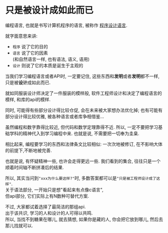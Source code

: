 # 只是被设计成如此而已

编程语言, 也就是书写计算机程序的语言, 被称作 [程序设计语言](https://baike.baidu.com/item/%E7%A8%8B%E5%BA%8F%E8%AE%BE%E8%AE%A1%E8%AF%AD%E8%A8%80).

就字面意思来讲:

+ `程序` 说了它的目的
+ `语言` 说了它的因素   
  (和自然语言一样, 也有语法, 语义, 语用)
+ `设计` 则说了它的本质是诞生于主观的

当我们学习编程语言或者API时, 一定要记住, 这些东西和**发明**或者**发明**都不一样, 只是被**设计**成如此而已.

就如同服装设计师决定了一件服装的模样般, 软件工程师设计和决定了编程语言的模样, 和库的api的模样.

同时, 可能得有些部分设计得比较仓促, 会在未来被大家想办法优化掉;
也有可能有部分设计得比较优雅, 被各种语言或者库争相借鉴...


虽然编程和数字靠得比较近, 但代码和数学定理靠得不近.
所以, 一定不要把学习基础学科的精神代入到学习编程中来.
也就是说, 不需要把一切奉为圭臬.

相比起来, 编程要学习的东西和法律条文比较相似: 一次次地被修订, 在不影响大体的前提下,不断地被完善.

也就是说, 有怀疑精神一些, 也许会走得更远一些. 我们看到的集合, 往往只是一个顺着时间轴不断拼凑后的结果.

所以, 其实当问到`"xxx为什么要这样?"`时, 多数答案都可以是`"只是被工程师设计成了这样"`.   
关于语法部分, 一开始只是想"看起来有点像c语言",   
但api部分, 它们实际上有N数种可替代方案.


不过, 大家都试着选择了最简洁的那组api.    
出于该共识, 学习的人和设计的人可得以共鸣.   
所以, 当找不到糖果在哪儿, 就去猜想, 如果你是藏的人, 你会把它放到哪儿, 然后去那儿找就可以.   
